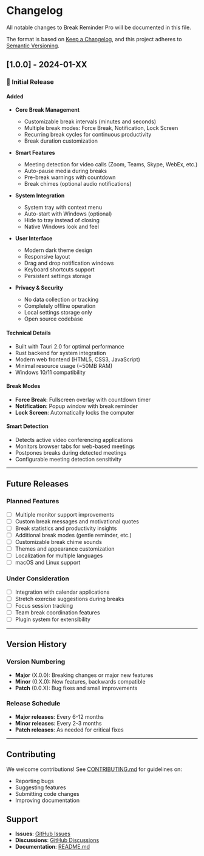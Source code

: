 # Changelog

All notable changes to Break Reminder Pro will be documented in this file.

The format is based on [Keep a Changelog](https://keepachangelog.com/en/1.0.0/),
and this project adheres to [Semantic Versioning](https://semver.org/spec/v2.0.0.html).

## [1.0.0] - 2024-01-XX

### 🎉 Initial Release

#### Added
- **Core Break Management**
  - Customizable break intervals (minutes and seconds)
  - Multiple break modes: Force Break, Notification, Lock Screen
  - Recurring break cycles for continuous productivity
  - Break duration customization

- **Smart Features**
  - Meeting detection for video calls (Zoom, Teams, Skype, WebEx, etc.)
  - Auto-pause media during breaks
  - Pre-break warnings with countdown
  - Break chimes (optional audio notifications)

- **System Integration**
  - System tray with context menu
  - Auto-start with Windows (optional)
  - Hide to tray instead of closing
  - Native Windows look and feel

- **User Interface**
  - Modern dark theme design
  - Responsive layout
  - Drag and drop notification windows
  - Keyboard shortcuts support
  - Persistent settings storage

- **Privacy & Security**
  - No data collection or tracking
  - Completely offline operation
  - Local settings storage only
  - Open source codebase

#### Technical Details
- Built with Tauri 2.0 for optimal performance
- Rust backend for system integration
- Modern web frontend (HTML5, CSS3, JavaScript)
- Minimal resource usage (~50MB RAM)
- Windows 10/11 compatibility

#### Break Modes
- **Force Break**: Fullscreen overlay with countdown timer
- **Notification**: Popup window with break reminder
- **Lock Screen**: Automatically locks the computer

#### Smart Detection
- Detects active video conferencing applications
- Monitors browser tabs for web-based meetings
- Postpones breaks during detected meetings
- Configurable meeting detection sensitivity

---

## Future Releases

### Planned Features
- [ ] Multiple monitor support improvements
- [ ] Custom break messages and motivational quotes
- [ ] Break statistics and productivity insights
- [ ] Additional break modes (gentle reminder, etc.)
- [ ] Customizable break chime sounds
- [ ] Themes and appearance customization
- [ ] Localization for multiple languages
- [ ] macOS and Linux support

### Under Consideration
- [ ] Integration with calendar applications
- [ ] Stretch exercise suggestions during breaks
- [ ] Focus session tracking
- [ ] Team break coordination features
- [ ] Plugin system for extensibility

---

## Version History

### Version Numbering
- **Major** (X.0.0): Breaking changes or major new features
- **Minor** (0.X.0): New features, backwards compatible
- **Patch** (0.0.X): Bug fixes and small improvements

### Release Schedule
- **Major releases**: Every 6-12 months
- **Minor releases**: Every 2-3 months
- **Patch releases**: As needed for critical fixes

---

## Contributing

We welcome contributions! See [CONTRIBUTING.md](CONTRIBUTING.md) for guidelines on:
- Reporting bugs
- Suggesting features
- Submitting code changes
- Improving documentation

## Support

- **Issues**: [GitHub Issues](https://github.com/SHTO88/break-reminder-pro/issues)
- **Discussions**: [GitHub Discussions](https://github.com/SHTO88/break-reminder-pro/discussions)
- **Documentation**: [README.md](README.md)